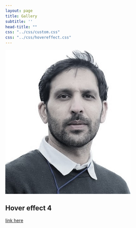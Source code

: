 ```yaml
---
layout: page
title: Gallery
subtitle: ''
head-title: ""
css: "../css/custom.css"
css: "../css/hovereffect.css"
---
```


<div class="col-lg-3 col-md-4 col-sm-6 col-xs-12">
    <div class="hovereffect">
        <img class="img-responsive" src="/img/arif-new2.jpg">
        <div class="overlay">
           <h2>Hover effect 4</h2>
           <a class="info" href="#">link here</a>
        </div>
    </div>
</div>
